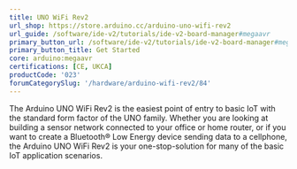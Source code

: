 ```yaml
---
title: UNO WiFi Rev2
url_shop: https://store.arduino.cc/arduino-uno-wifi-rev2
url_guide: /software/ide-v2/tutorials/ide-v2-board-manager#megaavr
primary_button_url: /software/ide-v2/tutorials/ide-v2-board-manager#megaavr
primary_button_title: Get Started
core: arduino:megaavr
certifications: [CE, UKCA]
productCode: '023'
forumCategorySlug: '/hardware/arduino-wifi-rev2/84'
---
```


The Arduino UNO WiFi Rev2 is the easiest point of entry to basic IoT with the standard form factor of the UNO family. Whether you are looking at building a sensor network connected to your office or home router, or if you want to create a Bluetooth® Low Energy device sending data to a cellphone, the Arduino UNO WiFi Rev2 is your one-stop-solution for many of the basic IoT application scenarios.